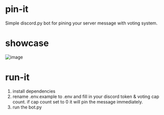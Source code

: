 # pin-it

Simple discord.py bot for pining your server message with voting system.

# showcase

![image](https://github.com/user-attachments/assets/9bf08dd0-e0a8-415e-9bd8-b418cedb781c)

# run-it

1. install dependencies
2. rename .env.example to .env and fill in your discord token & voting cap count. if cap count set to 0 it will pin the message immediately.
3. run the bot.py
